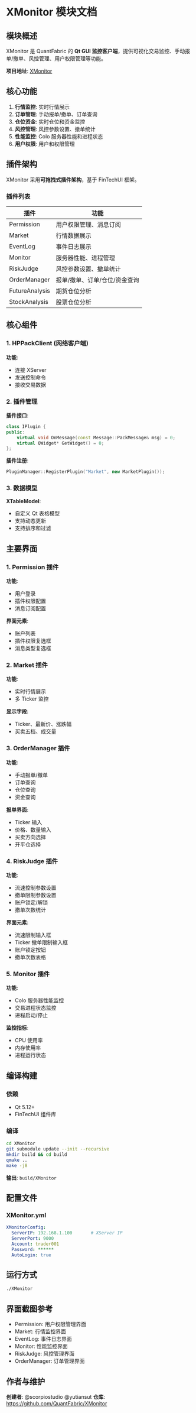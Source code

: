 # XMonitor 模块文档

## 模块概述

XMonitor 是 QuantFabric 的 **Qt GUI 监控客户端**，提供可视化交易监控、手动报单/撤单、风控管理、用户权限管理等功能。

**项目地址**: [XMonitor](https://github.com/QuantFabric/XMonitor)

## 核心功能

1. **行情监控**: 实时行情展示
2. **订单管理**: 手动报单/撤单、订单查询
3. **仓位资金**: 实时仓位和资金监控
4. **风控管理**: 风控参数设置、撤单统计
5. **性能监控**: Colo 服务器性能和进程状态
6. **用户权限**: 用户和权限管理

## 插件架构

XMonitor 采用**可拖拽式插件架构**，基于 FinTechUI 框架。

### 插件列表

| 插件 | 功能 |
|------|-----|
| Permission | 用户权限管理、消息订阅 |
| Market | 行情数据展示 |
| EventLog | 事件日志展示 |
| Monitor | 服务器性能、进程管理 |
| RiskJudge | 风控参数设置、撤单统计 |
| OrderManager | 报单/撤单、订单/仓位/资金查询 |
| FutureAnalysis | 期货仓位分析 |
| StockAnalysis | 股票仓位分析 |

## 核心组件

### 1. HPPackClient (网络客户端)

**功能**:
- 连接 XServer
- 发送控制命令
- 接收交易数据

### 2. 插件管理

**插件接口**:
```cpp
class IPlugin {
public:
    virtual void OnMessage(const Message::PackMessage& msg) = 0;
    virtual QWidget* GetWidget() = 0;
};
```

**插件注册**:
```cpp
PluginManager::RegisterPlugin("Market", new MarketPlugin());
```

### 3. 数据模型

**XTableModel**:
- 自定义 Qt 表格模型
- 支持动态更新
- 支持排序和过滤

## 主要界面

### 1. Permission 插件

**功能**:
- 用户登录
- 插件权限配置
- 消息订阅配置

**界面元素**:
- 账户列表
- 插件权限复选框
- 消息类型复选框

### 2. Market 插件

**功能**:
- 实时行情展示
- 多 Ticker 监控

**显示字段**:
- Ticker、最新价、涨跌幅
- 买卖五档、成交量

### 3. OrderManager 插件

**功能**:
- 手动报单/撤单
- 订单查询
- 仓位查询
- 资金查询

**报单界面**:
- Ticker 输入
- 价格、数量输入
- 买卖方向选择
- 开平仓选择

### 4. RiskJudge 插件

**功能**:
- 流速控制参数设置
- 撤单限制参数设置
- 账户锁定/解锁
- 撤单次数统计

**界面元素**:
- 流速限制输入框
- Ticker 撤单限制输入框
- 账户锁定按钮
- 撤单次数表格

### 5. Monitor 插件

**功能**:
- Colo 服务器性能监控
- 交易进程状态监控
- 进程启动/停止

**监控指标**:
- CPU 使用率
- 内存使用率
- 进程运行状态

## 编译构建

### 依赖

- Qt 5.12+
- FinTechUI 组件库

### 编译

```bash
cd XMonitor
git submodule update --init --recursive
mkdir build && cd build
qmake ..
make -j8
```

**输出**: `build/XMonitor`

## 配置文件

### XMonitor.yml

```yaml
XMonitorConfig:
  ServerIP: 192.168.1.100       # XServer IP
  ServerPort: 9000
  Account: trader001
  Password: ******
  AutoLogin: true
```

## 运行方式

```bash
./XMonitor
```

## 界面截图参考

- Permission: 用户权限管理界面
- Market: 行情监控界面
- EventLog: 事件日志界面
- Monitor: 性能监控界面
- RiskJudge: 风控管理界面
- OrderManager: 订单管理界面

## 作者与维护

**创建者**: @scorpiostudio @yutiansut
**仓库**: https://github.com/QuantFabric/XMonitor

